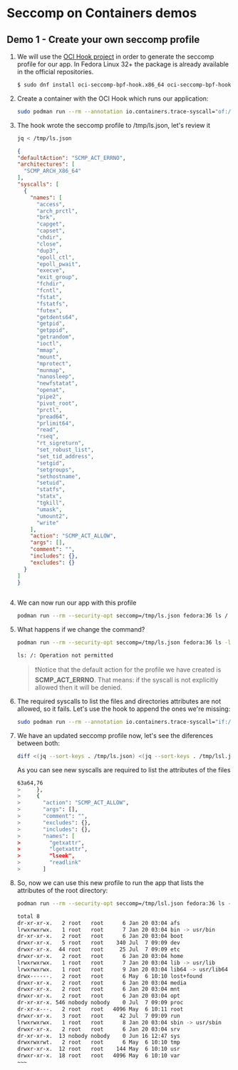 # Seccomp on Containers demos

## Demo 1 - Create your own seccomp profile

1. We will use the [OCI Hook project](https://github.com/containers/oci-seccomp-bpf-hook) in order to generate the seccomp profile for our app. In Fedora Linux 32+ the package is already available in the official repositories.

    ~~~sh
    $ sudo dnf install oci-seccomp-bpf-hook.x86_64 oci-seccomp-bpf-hook-tests.x86_64
    ~~~
3. Create a container with the OCI Hook which runs our application:

    ~~~sh
    sudo podman run --rm --annotation io.containers.trace-syscall="of:/tmp/ls.json" fedora:36 ls / > /dev/null
    ~~~
3. The hook wrote the seccomp profile to /tmp/ls.json, let's review it

    ~~~sh
    jq < /tmp/ls.json
    ~~~
    
    ```json
    {
    "defaultAction": "SCMP_ACT_ERRNO",
    "architectures": [
      "SCMP_ARCH_X86_64"
    ],
    "syscalls": [
      {
        "names": [
          "access",
          "arch_prctl",
          "brk",
          "capget",
          "capset",
          "chdir",
          "close",
          "dup3",
          "epoll_ctl",
          "epoll_pwait",
          "execve",
          "exit_group",
          "fchdir",
          "fcntl",
          "fstat",
          "fstatfs",
          "futex",
          "getdents64",
          "getpid",
          "getppid",
          "getrandom",
          "ioctl",
          "mmap",
          "mount",
          "mprotect",
          "munmap",
          "nanosleep",
          "newfstatat",
          "openat",
          "pipe2",
          "pivot_root",
          "prctl",
          "pread64",
          "prlimit64",
          "read",
          "rseq",
          "rt_sigreturn",
          "set_robust_list",
          "set_tid_address",
          "setgid",
          "setgroups",
          "sethostname",
          "setuid",
          "statfs",
          "statx",
          "tgkill",
          "umask",
          "umount2",
          "write"
        ],
        "action": "SCMP_ACT_ALLOW",
        "args": [],
        "comment": "",
        "includes": {},
        "excludes": {}
      }
    ]
    }
  
   ```
   
4. We can now run our app with this profile

    ~~~sh
    podman run --rm --security-opt seccomp=/tmp/ls.json fedora:36 ls /
    ~~~
5. What happens if we change the command?

    ~~~sh
    podman run --rm --security-opt seccomp=/tmp/ls.json fedora:36 ls -l /
    ~~~
    ~~~sh
    ls: /: Operation not permitted
    ~~~
    
    > ❗Notice that the default action for the profile we have created is **SCMP_ACT_ERRNO**. That means: if the syscall is not explicitly allowed then it will be denied.

6. The required syscalls to list the files and directories attributes are not allowed, so it fails. Let's use the hook to append the ones we're missing:

    ~~~sh
    sudo podman run --rm --annotation io.containers.trace-syscall="if:/tmp/ls.json;of:/tmp/lsl.json" fedora:36 ls -l / > /dev/null
    ~~~
7. We have an updated seccomp profile now, let's see the diferences between both:

    ~~~sh
    diff <(jq --sort-keys . /tmp/ls.json) <(jq --sort-keys . /tmp/lsl.json)
    ~~~
    As you can see new syscalls are required to list the attributes of the files
    ~~~sh
    63a64,76
    >     },
    >     {
    >       "action": "SCMP_ACT_ALLOW",
    >       "args": [],
    >       "comment": "",
    >       "excludes": {},
    >       "includes": {},
    >       "names": [
    >         "getxattr",
    >         "lgetxattr",
    >         "lseek",
    >         "readlink"
    >       ]
    ~~~

8. So, now we can use this new profile to run the app that lists the attributes of the root directory:

    ~~~sh
    podman run --rm --security-opt seccomp=/tmp/lsl.json fedora:36 ls -l /
    ~~~
    ~~~~sh
    total 8
    dr-xr-xr-x.   2 root   root      6 Jan 20 03:04 afs
    lrwxrwxrwx.   1 root   root      7 Jan 20 03:04 bin -> usr/bin
    dr-xr-xr-x.   2 root   root      6 Jan 20 03:04 boot
    drwxr-xr-x.   5 root   root    340 Jul  7 09:09 dev
    drwxr-xr-x.  44 root   root     25 Jul  7 09:09 etc
    drwxr-xr-x.   2 root   root      6 Jan 20 03:04 home
    lrwxrwxrwx.   1 root   root      7 Jan 20 03:04 lib -> usr/lib
    lrwxrwxrwx.   1 root   root      9 Jan 20 03:04 lib64 -> usr/lib64
    drwx------.   2 root   root      6 May  6 10:10 lost+found
    drwxr-xr-x.   2 root   root      6 Jan 20 03:04 media
    drwxr-xr-x.   2 root   root      6 Jan 20 03:04 mnt
    drwxr-xr-x.   2 root   root      6 Jan 20 03:04 opt
    dr-xr-xr-x. 546 nobody nobody    0 Jul  7 09:09 proc
    dr-xr-x---.   2 root   root   4096 May  6 10:11 root
    drwxr-xr-x.   3 root   root     42 Jul  7 09:09 run
    lrwxrwxrwx.   1 root   root      8 Jan 20 03:04 sbin -> usr/sbin
    drwxr-xr-x.   2 root   root      6 Jan 20 03:04 srv
    dr-xr-xr-x.  13 nobody nobody    0 Jun 16 12:47 sys
    drwxrwxrwt.   2 root   root      6 May  6 10:10 tmp
    drwxr-xr-x.  12 root   root    144 May  6 10:10 usr
    drwxr-xr-x.  18 root   root   4096 May  6 10:10 var
    ~~~
